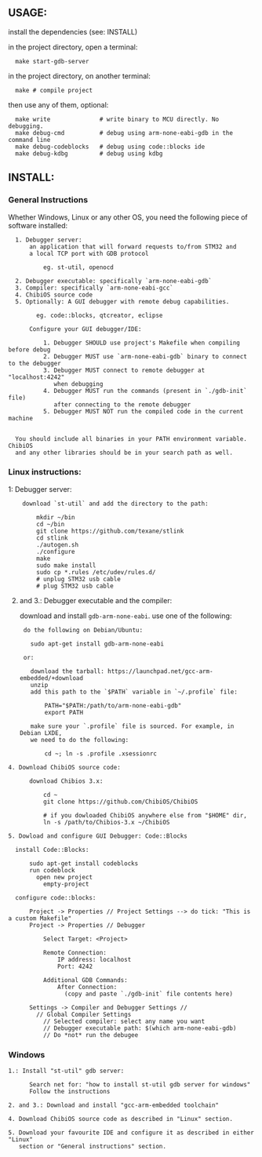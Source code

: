 USAGE:
------

  install the dependencies (see: INSTALL)

  in the project directory, open a terminal:

      make start-gdb-server


  in the project directory, on another terminal:

      make # compile project

  then use any of them, optional:

      make write              # write binary to MCU directly. No debugging.
      make debug-cmd          # debug using arm-none-eabi-gdb in the command line
      make debug-codeblocks   # debug using code::blocks ide
      make debug-kdbg         # debug using kdbg


INSTALL:
--------

### General Instructions

  Whether Windows, Linux or any other OS, you need the following piece of
  software installed:

      1. Debugger server:
          an application that will forward requests to/from STM32 and
          a local TCP port with GDB protocol

              eg. st-util, openocd

      2. Debugger executable: specifically `arm-none-eabi-gdb`
      3. Compiler: specifically `arm-none-eabi-gcc`
      4. ChibiOS source code
      5. Optionally: A GUI debugger with remote debug capabilities.

            eg. code::blocks, qtcreator, eclipse

          Configure your GUI debugger/IDE:

              1. Debugger SHOULD use project's Makefile when compiling before debug
              2. Debugger MUST use `arm-none-eabi-gdb` binary to connect to the debugger
              3. Debugger MUST connect to remote debugger at "localhost:4242"
                 when debugging
              4. Debugger MUST run the commands (present in `./gdb-init` file)
                 after connecting to the remote debugger
              5. Debugger MUST NOT run the compiled code in the current machine


      You should include all binaries in your PATH environment variable. ChibiOS
      and any other libraries should be in your search path as well.

### Linux instructions:

  1: Debugger server:

        download `st-util` and add the directory to the path:

            mkdir ~/bin
            cd ~/bin
            git clone https://github.com/texane/stlink
            cd stlink
            ./autogen.sh
            ./configure
            make
            sudo make install
            sudo cp *.rules /etc/udev/rules.d/
            # unplug STM32 usb cable
            # plug STM32 usb cable  

  2. and 3.:  Debugger executable and the compiler:

      download and install `gdb-arm-none-eabi`. use one of the following:


          do the following on Debian/Ubuntu:

            sudo apt-get install gdb-arm-none-eabi

          or:

            download the tarball: https://launchpad.net/gcc-arm-embedded/+download
            unzip
            add this path to the `$PATH` variable in `~/.profile` file:

                PATH="$PATH:/path/to/arm-none-eabi-gdb"
                export PATH

            make sure your `.profile` file is sourced. For example, in Debian LXDE,
            we need to do the following:

                cd ~; ln -s .profile .xsessionrc


    4. Download ChibiOS source code:

          download Chibios 3.x:

              cd ~
              git clone https://github.com/ChibiOS/ChibiOS

              # if you dowloaded ChibiOS anywhere else from "$HOME" dir,
              ln -s /path/to/Chibios-3.x ~/ChibiOS

    5. Dowload and configure GUI Debugger: Code::Blocks
      
      install Code::Blocks:
        
          sudo apt-get install codeblocks
          run codeblock
            open new project
              empty-project
          
      configure code::blocks:

          Project -> Properties // Project Settings --> do tick: "This is a custom Makefile"
          Project -> Properties // Debugger

              Select Target: <Project>

              Remote Connection:
                  IP address: localhost
                  Port: 4242

              Additional GDB Commands:
                  After Connection:
                    (copy and paste `./gdb-init` file contents here)

          Settings -> Compiler and Debugger Settings //
            // Global Compiler Settings
              // Selected compiler: select any name you want
              // Debugger executable path: $(which arm-none-eabi-gdb)
              // Do *not* run the debugee

### Windows

    1.: Install "st-util" gdb server:

          Search net for: "how to install st-util gdb server for windows"
          Follow the instructions

    2. and 3.: Download and install "gcc-arm-embedded toolchain"

    4. Download ChibiOS source code as described in "Linux" section.

    5. Download your favourite IDE and configure it as described in either "Linux"
       section or "General instructions" section.

       
